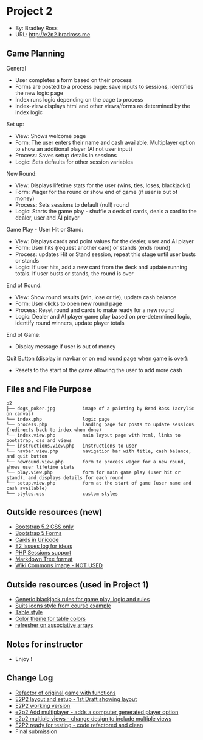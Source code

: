 # Project 2
+ By: Bradley Ross
+ URL: <http://e2p2.bradross.me>

## Game Planning
General
+ User completes a form based on their process
+ Forms are posted to a process page: save inputs to sessions, identifies the new logic page
+ Index runs logic depending on the page to process
+ Index-view displays html and other views/forms as determined by the index logic

Set up: 
+ View: Shows welcome page
+ Form: The user enters their name and cash available.  Multiplayer option to show an additional player (AI not user input)
+ Process: Saves setup details in sessions
+ Logic: Sets defaults for other session variables

New Round:
+ View: Displays lifetime stats for the user (wins, ties, loses, blackjacks)
+ Form: Wager for the round or show end of game (if user is out of money)
+ Process: Sets sessions to default (null) round
+ Logic: Starts the game play - shuffle a deck of cards, deals a card to the dealer, user and AI player

Game Play - User Hit or Stand:
+ View: Displays cards and point values for the dealer, user and AI player
+ Form: User hits (request another card) or stands (ends round)
+ Process: updates Hit or Stand session, repeat this stage until user busts or stands
+ Logic: If user hits, add a new card from the deck and update running totals.  If user busts or stands, the round is over

End of Round:
+ View: Show round results (win, lose or tie), update cash balance
+ Form: User clicks to open new round page 
+ Process: Reset round and cards to make ready for a new round
+ Logic: Dealer and AI player game play based on pre-determined logic, identify round winners, update player totals

End of Game:
+ Display message if user is out of money

Quit Button (display in navbar or on end round page when game is over):
+ Resets to the start of the game allowing the user to add more cash


## Files and File Purpose

```
p2
├── dogs_poker.jpg          image of a painting by Brad Ross (acrylic on canvas)
└── index.php               logic page
└── process.php             landing page for posts to update sessions (redirects back to index when done)
└── index.view.php          main layout page with html, links to bootstrap, css and views
└── instructions.view.php   instructions to user 
└── navbar.view.php         navigation bar with title, cash balance, and quit button 
└── newround.view.php       form to process wager for a new round, shows user lifetime stats 
└── play.view.php           form for main game play (user hit or stand), and displays details for each round  
└── setup.view.php          form at the start of game (user name and cash available) 
└── styles.css              custom styles
```

## Outside resources (new)
+ [Bootstrap 5.2 CSS only](https://getbootstrap.com/docs/5.2/getting-started/introduction/)
+ [Bootstrap 5 Forms](https://getbootstrap.com/docs/5.0/forms/overview/)
+ [Cards in Unicode](https://en.wikipedia.org/wiki/Playing_cards_in_Unicode)
+ [E2 Issues log for ideas](https://github.com/susanBuck/e2-fall22/issues)
+ [PHP Sessions support](https://www.w3schools.com/php/php_sessions.asp)
+ [Markdown Tree format](https://www.w3schools.io/file/markdown-folder-tree/)
+ [Wiki Commons image - NOT USED](https://commons.wikimedia.org/wiki/File:13-02-27-spielbank-wiesbaden-by-RalfR-051.jpg)


## Outside resources (used in Project 1)
+ [Generic blackjack rules for game play, logic and rules](https://en.wikipedia.org/wiki/Blackjack)
+ [Suits icons style from course example](https://hesweb.dev/files/e2p1-examples/war/)
+ [Table style](https://www.w3schools.com/css/tryit.asp?filename=trycss_table_fancy)
+ [Color theme for table colors](https://material.io/design/color/the-color-system.html#color-theme-creation)
+ [refresher on associative arrays](https://www.w3schools.com/php/php_arrays_associative.asp)


## Notes for instructor
+ Enjoy !

## Change Log
+ [Refactor of original game with functions](https://github.com/bar181/e2/commit/2a3e87a52b510cb453a26a61bdd6699c9ce2691b)
+ [E2P2 layout and setup - 1st Draft showing layout](https://github.com/bar181/e2/commit/8360c96ed4abb5614d8b06ccd0902e40f289b8c3)
+ [E2P2 working version](https://github.com/bar181/e2/commit/0e9fbf19afd248a9cfc3f4550ba6f7b6f1a53ad6)
+ [e2p2 Add multiplayer - adds a computer generated player option](https://github.com/bar181/e2/commit/4aab400588ffe03ef5defb886b8128930e5df20c)
+ [e2p2 multiple views - change design to include multiple views](https://github.com/bar181/e2/commit/8e4c246234466b1f6d61c1fe17e6c54f65323cf0)
+ [E2P2 ready for testing - code refactored and clean](https://github.com/bar181/e2/commit/8a05cbccee838b7c913b5abb3fc50d11adf43bc0)
+ Final submission 

